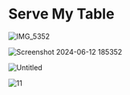# Serve My Table

![IMG_5352](https://github.com/SaurabhKumbhar24/ServeMyTable/assets/45506009/d723e2ac-9728-45a9-b67e-8070f3fdd785)

![Screenshot 2024-06-12 185352](https://github.com/SaurabhKumbhar24/ServeMyTable/assets/45506009/95ea3c0d-59fd-40fb-b072-f5d1faecbc7b)

![Untitled](https://github.com/SaurabhKumbhar24/ServeMyTable/assets/45506009/7d4d127e-8e7c-4535-bb6c-1bd2609a7666)

![11](https://github.com/SaurabhKumbhar24/ServeMyTable/assets/45506009/face5540-3dc5-4266-8495-5bb1ac9c40c8)
